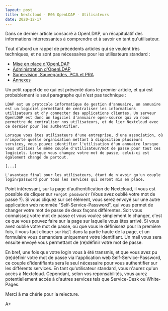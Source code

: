 ```yaml
---
layout: post
title: Nextcloud - E06 OpenLDAP - Utilisateurs
date: 2020-12-17
---
```


Dans ce dernier article consacré à OpenLDAP, un récapitulatif des informations intérressantes à comprendre et à savoir en tant qu'utilisateur.

Tout d'abord un rappel de précédents articles qui se veulent très techniques, et ne sont pas nécessaires pour les utilisateurs standard :
- [Mise en place d'OpenLDAP](https://noxinmortus.github.io/2020/11/21/nextcloud02.html)
- [Administration d'OpenLDAP](https://noxinmortus.github.io/2020/11/23/nextcloud03.html)
- [Supervision, Sauvegardes, PCA et PRA](https://noxinmortus.github.io/2020/12/16/nextcloud04.html)
- [Annexes](https://noxinmortus.github.io/2020/12/16/nextcloud05.html)

Un petit rappel de ce qui est présenté dans le premier article, et qui est probablement le seul paragraphe qui n'est pas technique :

```
LDAP est un protocole informatique de gestion d'annuaire, un annuaire est un logiciel permettant de centraliser les informations utilisateurs et d'y connecter des applications clientes. Un serveur OpenLDAP est donc un logiciel d'annuaire open-source qui va nous permettre de centraliser nos utilisateurs, et de lier Nextcloud avec ce dernier pour les authentifier.

Lorsque vous êtes utilisateurs d'une entreprise, d'une association, où n'importe quelle organisation mettant à disposition plusieurs services, vous pouvez identifier l'utilisation d'un annuaire lorsque vous utilisez le même couple d'utilisateur/mot de passe pour tout ces logiciels. Lorsque vous changez votre mot de passe, celui-ci est également changé de partout.

[...]

L'avantage final pour les utilisateurs, étant de n'avoir qu'un couple login/password pour tous les services qui seront mis en place.
```

Point intéressant, sur la page d'authentification de Nextcloud, il vous est possible de cliquer sur `Forgot password?` (Vous avez oublié votre mot de passe ?). Si vous cliquez sur cet élément, vous serez envoyé sur une autre application web nommée "Self-Service-Password", qui vous permet de changer votre mot de passe de deux façons différentes. Soit vous connaissez votre mot de passe et vous voulez simplement le changer, c'est ce que vous pouvez faire sur la page sur laquelle vous êtes arrivé. Si vous avez oublié votre mot de passe, où que vous le définissez pour la première fois, il vous faut cliquer sur `Mail` dans la partie haute de la page, et un formulaire vous demandera uniquement votre identifiant. Un mail vous sera ensuite envoyé vous permettant de (re)définir votre mot de passe.

En bref, une fois que votre login vous à été transmis, et que vous avez pu (re)définir votre mot de passe via l'application web Self-Service-Password, ce couple d'identifiants sera le seul nécessaire pour vous authentifier sur les différents services. En tant qu'utilisateur standard, vous n'aurez qu'un accès à Nextcloud. Cependant, selon vos reponsabilités, vous aurez potentiellement accès à d'autres services tels que Service-Desk ou White-Pages.

Merci à ma chérie pour la relecture.

A+

